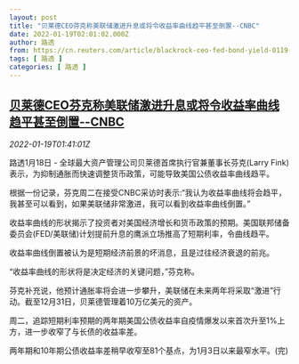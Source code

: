 ```yaml
---
layout: post
title: "贝莱德CEO芬克称美联储激进升息或将令收益率曲线趋平甚至倒置--CNBC"
date: 2022-01-19T02:01:02.000Z
author: 路透
from: https://cn.reuters.com/article/blackrock-ceo-fed-bond-yield-0119-idCNKBS2JT04H
tags: [ 路透 ]
categories: [ 路透 ]
---
```

<!--1642557662000-->
[贝莱德CEO芬克称美联储激进升息或将令收益率曲线趋平甚至倒置--CNBC](https://cn.reuters.com/article/blackrock-ceo-fed-bond-yield-0119-idCNKBS2JT04H)
------

<div>
<div><i>2022-01-19T01:41:01Z</i></div><p>路透1月18日 - 全球最大资产管理公司贝莱德首席执行官兼董事长芬克(Larry Fink)表示，为抑制通胀而快速调整货币政策，可能导致美国公债收益率曲线趋平。</p><p>根据一份记录，芬克周二在接受CNBC采访时表示:“我认为收益率曲线将会趋平，我甚至可以看到，如果美联储非常激进，我可以看到收益率曲线倒置。”</p><p>收益率曲线的形状揭示了投资者对美国经济增长和货币政策的预期。美国联邦储备委员会(FED/美联储)计划提前升息的鹰派立场推高了短期利率，令曲线趋平。</p><p>收益率曲线倒置被认为是短期经济前景的坏消息，且是过往经济衰退的前兆。</p><p>“收益率曲线的形状将是决定经济的关键问题，”芬克称。</p><p>芬克补充说，他预计通胀率将会进一步攀升，美联储在未来两年将采取“激进”行动。截至12月31日，贝莱德管理着10万亿美元的资产。</p><p>周二，追踪短期利率预期的两年期美国公债收益率自疫情爆发以来首次升至1%上方，进一步收窄了与长债的收益率差。</p><p>两年期和10年期公债收益率差稍早收窄至81个基点，为1月3日以来最窄水平。(完)</p>
</div>
